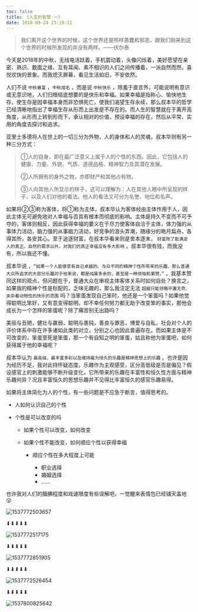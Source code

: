 ```yaml
---
toc: false
title: 《人生的智慧·一》
date: 1018-09-24 23:19:11
---
```


>  我们离开这个世界的时候，这个世界还是照样愚蠢和邪恶，跟我们刚来到这个世界的时候所发现的并没有两样。——伏尔泰

今天是2018年的中秋，无线电活跃着，手机震动着，头像闪烁着，美好愿望在亲密、熟识、数面之缘、互有耳闻、素不相识的人们之间传播着，一派自然而然，喜悦欢快的景象。而我熄灭屏幕，看见生活如旧，不安依然。 

人们不说 `中秋暴富` ，`中秋成名` ，而是说 `中秋快乐` ，除羞于直言外，可能说明有意识或无意识地，人们归根结底想要的是快乐和幸福。如果幸福是指称心、愉快地生存，使生存是因幸福本身而非恐惧死亡，使我们渴望生存永续，那么叔本华的哲学已经清晰地指出了幸福生存从形而上出发是不存在的。而人生的智慧就在于离开高角度，从形而上转到形而下，承认相对的价值，预设幸福的存在，然后从平常、实用的角度去探讨和追求。

亚里士多德将人在世上的一切三分为外物，人的身体和人的灵魂，叔本华则有另一种三分方式：

> ①人的自身，即在最广泛意义上属于人的个性的东西。因此，它包括人的健康、力量、外貌、气质、道德品格、精神智力及其潜在发展。
>
> ②人所拥有的身外之物，亦即财产和其他占有物。
>
> ③人向其他人所显示的样子，这可以理解为：人在其他人眼中所呈现的样子，以及人们对他的看法。他人的看法又可分为名誉、地位和名声。

如果将②③称为客体，将①称为主体，叔本华认为客体经由主体作用于人，因此主体无可避免地对人幸福与否具有根本而彻底的影响。主体是持久不变而不可予夺的，客体则相反，因此获得幸福的要义在于尽力使客体自洽于主体，体力强的从事体力活动，脑力强的从事脑力活动，好竞争的浪头弄潮，随缘分的皓月扁舟，各得其所，各安其心。至于追逐财富，在叔本华看来则是舍本逐末， `财富除了能满足人的真正、自然的需求以外，对我们的真正幸福没有多大影响` 。叔本华很有钱，而我没有，所以我还不懂。

叔本华说 ，`“如果一个人能够享有自己卓越的、与众不同的精神个性所带来的乐趣，那么普通大众所追求的大部分乐趣对于他来说，都是纯属多余的，甚至是一种烦恼和累赘。”` 。我基本赞同这样的观点，但问题在于，普通大众在审视主体客体关系时如何自处？换言之，如果我的精神个性是标配的，乏味无趣的，那么我注定无法 `超越只能领略平庸无奇、夹杂着动物性的快乐的范围` 吗？当笨蛋发现自己笨时，他还是一个笨蛋吗？如果他觉得聪明比笨好，又有意变得聪明，却不幸任何努力都无助于改变笨的事实，那他会成长为一个怎样的笨蛋呢？除了痛苦别无出路吗？

美丽与丑陋，健壮与羸弱，聪明与愚钝，善良与罪恶，博爱与自私，社会对个人的评价体系中存在许多诸如此类的对立，分别之心也因此普遍存在。而如果主体是不可改变的，笨蛋至死是笨蛋，那一个有自知之明的笨蛋，姑且称他为笨蛋吧，如何获得属于他的幸福呢？

叔本华认为 `最高级、最丰富多彩以及维持最为恒久的乐趣是精神思想上的乐趣` 。也许是因为经历不足，我对此持怀疑态度。乐趣作为主观感受，区分高低级是否是偏见？假设感官上的刺激能够不断升级变化，它所带来的乐趣在丰富性和恒久性方面与精神乐趣何异？况且丰富恒久的思想乐趣并不见得比丰富恒久的感官乐趣易得。

如果将主体简化为人的个性，有一些问题是不应急于断言，值得思考的。

- 人如何认识自己的个性

- 个性是可以改变的吗
  - 如果个性可以改变，如何改变

  - 如果个性不能改变，如何顺应个性以获得幸福

    - 顺应个性在多大程度上可能

      - 职业选择
      - 婚姻选择
      - ……

       

也许我对人们的腼腆程度和戏谑限度有些误解吧，一觉醒来表情包已经铺天盖地 😲

![1537772503657](1537772503657.png)

⬇⬇⬇⬇⬇

![1537772517175](1537772517175.png)

⬇⬇⬇⬇⬇

![1537772851905](1537772851905.png)

⬇⬇⬇⬇⬇

![1537772526454](1537772526454.png)

⬇⬇⬇⬇⬇

![1537800825642](1537800825642.png)